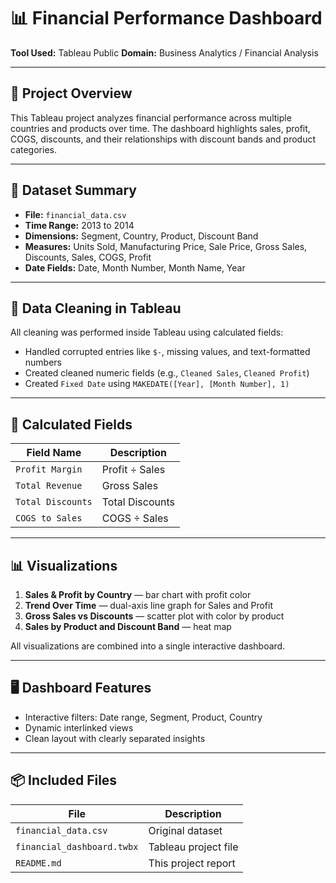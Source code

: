 # 📊 Financial Performance Dashboard

**Tool Used:** Tableau Public 
**Domain:** Business Analytics / Financial Analysis  

---

## 📁 Project Overview

This Tableau project analyzes financial performance across multiple countries and products over time. The dashboard highlights sales, profit, COGS, discounts, and their relationships with discount bands and product categories.

---

## 🧾 Dataset Summary

- **File:** `financial_data.csv`
- **Time Range:** 2013 to 2014
- **Dimensions:** Segment, Country, Product, Discount Band
- **Measures:** Units Sold, Manufacturing Price, Sale Price, Gross Sales, Discounts, Sales, COGS, Profit
- **Date Fields:** Date, Month Number, Month Name, Year

---

## 🔧 Data Cleaning in Tableau

All cleaning was performed inside Tableau using calculated fields:
- Handled corrupted entries like `$-`, missing values, and text-formatted numbers
- Created cleaned numeric fields (e.g., `Cleaned Sales`, `Cleaned Profit`)
- Created `Fixed Date` using `MAKEDATE([Year], [Month Number], 1)`

---

## 🧮 Calculated Fields

| Field Name         | Description                                 |
|--------------------|---------------------------------------------|
| `Profit Margin`    | Profit ÷ Sales                              |
| `Total Revenue`    | Gross Sales                                 |
| `Total Discounts`  | Total Discounts                             |
| `COGS to Sales`    | COGS ÷ Sales                                 |

---

## 📊 Visualizations

1. **Sales & Profit by Country** — bar chart with profit color
2. **Trend Over Time** — dual-axis line graph for Sales and Profit
3. **Gross Sales vs Discounts** — scatter plot with color by product
4. **Sales by Product and Discount Band** — heat map

All visualizations are combined into a single interactive dashboard.

---

## 🖥️ Dashboard Features

- Interactive filters: Date range, Segment, Product, Country
- Dynamic interlinked views
- Clean layout with clearly separated insights

---

## 📦 Included Files

| File                                  | Description                                |
|---------------------------------------|--------------------------------------------|
| `financial_data.csv`                  | Original dataset                           |
| `financial_dashboard.twbx`            | Tableau project file                       |
| `README.md`                           | This project report                        |
    
